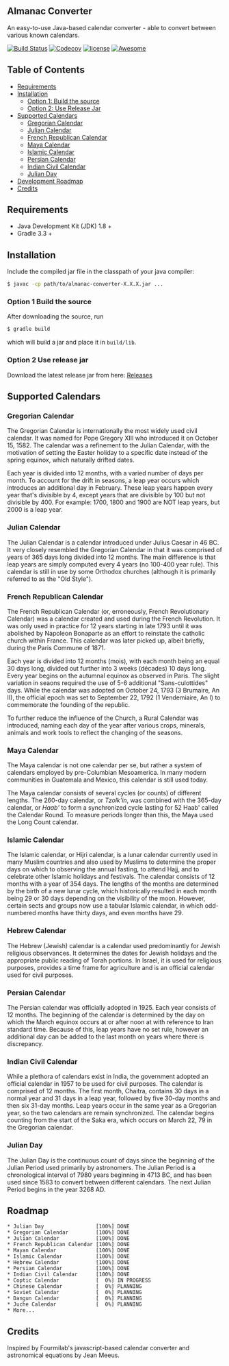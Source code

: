 Almanac Converter 
-----------------

An easy-to-use Java-based calendar converter - able to convert between various known calendars.

[![Build Status](https://travis-ci.org/chrisengelsma/almanac-converter.svg?branch=master)](https://travis-ci.org/chrisengelsma/almanac-converter) [![Codecov](https://img.shields.io/codecov/c/github/chrisengelsma/almanac-converter.svg)](https://codecov.io/gh/chrisengelsma/almanac-converter) [![license](https://img.shields.io/github/license/chrisengelsma/almanac-converter.svg)](https://github.com/chrisengelsma/almanac-converter/blob/master/LICENSE) [![Awesome](https://cdn.rawgit.com/sindresorhus/awesome/d7305f38d29fed78fa85652e3a63e154dd8e8829/media/badge.svg)](https://github.com/sindresorhus/awesome)

## Table of Contents
- [Requirements](#requirements)
- [Installation](#installation)
  - [Option 1: Build the source](#option-1-build-the-source)
  - [Option 2: Use Release Jar](#option-2-use-release-jar)
- [Supported Calendars](#supported-calendars)
  - [Gregorian Calendar](#gregorian-calendar)
  - [Julian Calendar](#julian-calendar)
  - [French Republican Calendar](#french-republican-calendar)
  - [Maya Calendar](#maya-calendar)
  - [Islamic Calendar](#islamic-calendar)
  - [Persian Calendar](#persian-calendar)
  - [Indian Civil Calendar](#indian-civil-calendar)
  - [Julian Day](#julian-day)
- [Development Roadmap](#development-roadmap)
- [Credits](#credits)

## Requirements

* Java Development Kit (JDK) 1.8 +
* Gradle 3.3 +

## Installation

Include the compiled jar file in the classpath of your java compiler:

```bash
$ javac -cp path/to/almanac-converter-X.X.X.jar ...
```

### Option 1 Build the source

After downloading the source, run

```bash
$ gradle build
```

which will build a jar and place it in `build/lib`.

### Option 2 Use release jar

Download the latest release jar from here: [Releases](https://github.com/chrisengelsma/almanac-converter/releases)

## Supported Calendars

### Gregorian Calendar
The Gregorian Calendar is internationally the most widely used civil calendar. It was named for Pope Gregory XIII who introduced it on October 15, 1582. The calendar was a refinement to the Julian Calendar, with the motivation of setting the Easter holiday to a specific date instead of the spring equinox, which naturally drifted dates.

Each year is divided into 12 months, with a varied number of days per month. To account for the drift in seasons, a leap year occurs which introduces an additional day in February. These leap years happen every year that's divisible by 4, except years that are divisible by 100 but not divisible by 400. For example: 1700, 1800 and 1900 are NOT leap years, but 2000 is a leap year.

### Julian Calendar
The Julian Calendar is a calendar introduced under Julius Caesar in 46 BC. It very closely resembled the Gregorian Calendar in that it was comprised of years of 365 days long divided into 12 months. The main difference is that leap years are simply computed every 4 years (no 100-400 year rule). This calendar is still in use by some Orthodox churches (although it is primarily referred to as the "Old Style").

### French Republican Calendar
The French Republican Calendar (or, erroneously, French Revolutionary Calendar) was a calendar created and used during the French Revolution. It was only used in practice for 12 years starting in late 1793 until it was abolished by Napoleon Bonaparte as an effort to reinstate the catholic church within France. This calendar was later picked up, albeit briefly, during the Paris Commune of 1871.

Each year is divided into 12 months (mois), with each month being an equal 30 days long, divided out further into 3 weeks (décades) 10 days long. Every year begins on the autumnal equinox as observed in Paris. The slight variation in seaons required the use of 5-6 additional "Sans-culottides" days. While the calendar was adopted on October 24, 1793 (3 Brumaire, An II), the official epoch was set to September 22, 1792 (1 Vendemiaire, An I) to commemorate the founding of the republic.
 
To further reduce the influence of the Church, a Rural Calendar was introduced, naming each day of the year after various crops, minerals, animals and work tools to reflect the changing of the seasons. 

### Maya Calendar
The Maya calendar is not one calendar per se, but rather a system of calendars employed by pre-Columbian Mesoamerica. In many modern communities in Guatemala and Mexico, this calendar is still used today.

The Maya calendar consists of several cycles (or counts) of different lengths. The 260-day calendar, or <em>Tzolk'in</em>, was combined with the 365-day calendar, or <em>Haab'</em> to form a synchronized cycle lasting for 52 Haab' called the Calendar Round. To measure periods longer than this, the Maya used the Long Count calendar.

### Islamic Calendar
The Islamic calendar, or Hijri calendar, is a lunar calendar currently used in many Muslim countries and also used by Muslims to determine the proper days on which to observing the annual fasting, to attend Hajj, and to celebrate other Islamic holidays and festivals. The calendar consists of 12 months with a year of 354 days. The lengths of the months are determined by the birth of a new lunar cycle, which historically resulted in each month being 29 or 30 days depending on the visibility of the moon. However, certain sects and groups now use a tabular Islamic calendar, in which odd-numbered months have thirty days, and even months have 29.

### Hebrew Calendar
The Hebrew (Jewish) calendar is a calendar used predominantly for Jewish religious observances. It determines the dates for Jewish holidays and the appropriate public reading of Torah portions. In Israel, it is used for religious purposes, provides a time frame for agriculture and is an official calendar used for civil purposes.

### Persian Calendar
The Persian calendar was officially adopted in 1925. Each year consists of 12 months. The beginning of the calendar is determined by the day on which the March equinox occurs at or after noon at with reference to Iran standard time. Because of this, leap years have no set rule, however an additional day can be added to the last month on years where there is discrepancy.

### Indian Civil Calendar
While a plethora of calendars exist in India, the government adopted an official calendar in 1957 to be used for civil purposes. The calendar is comprised of 12 months. The first month, Chaitra, contains 30 days in a normal year and 31 days in a leap year, followed by five 30-day months and then six 31-day months. Leap years occur in the same year as a Gregorian year, so the two calendars are remain synchronized. The calendar begins counting from the start of the Saka era, which occurs on March 22, 79 in the Gregorian calendar.
 
### Julian Day
The Julian Day is the continuous count of days since the beginning of the Julian Period used primarily by astronomers. The Julian Period is a chronological interval of 7980 years beginning in 4713 BC, and has been used since 1583 to convert between different calendars. The next Julian Period begins in the year 3268 AD.

## Roadmap
```
* Julian Day                 [100%] DONE
* Gregorian Calendar         [100%] DONE
* Julian Calendar            [100%] DONE
* French Republican Calendar [100%] DONE
* Mayan Calendar             [100%] DONE
* Islamic Calendar           [100%] DONE
* Hebrew Calendar            [100%] DONE
* Persian Calendar           [100%] DONE
* Indian Civil Calendar      [100%] DONE
* Coptic Calendar            [  0%] IN PROGRESS
* Chinese Calendar           [  0%] PLANNING
* Soviet Calendar            [  0%] PLANNING
* Dangun Calendar            [  0%] PLANNING
* Juche Calendar             [  0%] PLANNING
* More...
```

## Credits

Inspired by Fourmilab's javascript-based calendar converter and astronomical equations by Jean Meeus.

